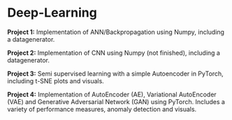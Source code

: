 # Deep-Learning

**Project 1:** Implementation of ANN/Backpropagation using Numpy, including a datagenerator.

**Project 2:** Implementation of CNN using Numpy (not finished), including a datagenerator.

**Project 3:** Semi supervised learning with a simple Autoencoder in PyTorch, including t-SNE plots and visuals. 

**Project 4:** Implementation of AutoEncoder (AE), Variational AutoEncoder (VAE) and Generative Adversarial Network (GAN) using PyTorch. Includes a variety of performance measures, anomaly detection and visuals. 
